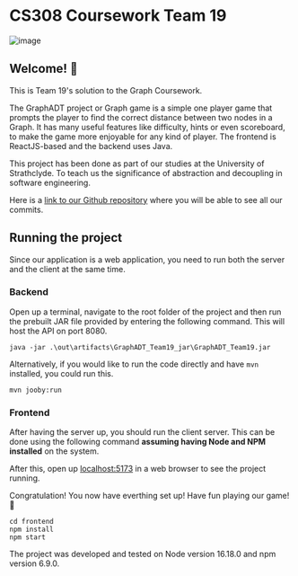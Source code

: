 # CS308 Coursework Team 19

![image](https://user-images.githubusercontent.com/106979580/237048675-10791f73-60f8-4d10-9253-65c6a08acbb2.png)

## Welcome! 👋

This is Team 19's solution to the Graph Coursework.

The GraphADT project or Graph game is a simple one player game that prompts the player to find the correct distance between two nodes in a Graph. It has many useful features like difficulty, hints or even scoreboard, to make the game more enjoyable for any kind of player. The frontend is ReactJS-based and the backend uses Java.

This project has been done as part of our studies at the University of Strathclyde. To teach us the significance of abstraction and decoupling in software engineering.

Here is a [link to our Github repository](https://github.com/abahraoui/GraphADT) where you will be able to see all our commits.

## Running the project

Since our application is a web application, you need to run both the server and the client at the same time.

### Backend

Open up a terminal, navigate to the root folder of the project and then run the prebuilt JAR file provided by entering the following command. This will host the API on port 8080.

```
java -jar .\out\artifacts\GraphADT_Team19_jar\GraphADT_Team19.jar
```

Alternatively, if you would like to run the code directly and have `mvn` installed, you could run this.

```
mvn jooby:run
```

### Frontend

After having the server up, you should run the client server. This can be done using the following command **assuming having Node and NPM installed** on the system.

After this, open up [localhost:5173](http://127.0.0.1:5173/) in a web browser to see the project running.

Congratulation! You now have everthing set up! Have fun playing our game! 🎉

```
cd frontend
npm install
npm start
```

The project was developed and tested on Node version 16.18.0 and npm version 6.9.0.
